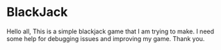 # BlackJack
Hello all,
This is a simple blackjack game that I am trying to make. I need some help for debugging issues and improving my game. Thank you. 

